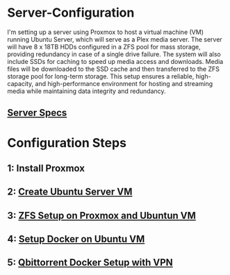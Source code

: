 # Server-Configuration
I'm setting up a server using Proxmox to host a virtual machine (VM) running Ubuntu Server, which will serve as a Plex media server. The server will have 8 x 18TB HDDs configured in a ZFS pool for mass storage, providing redundancy in case of a single drive failure. The system will also include SSDs for caching to speed up media access and downloads. Media files will be downloaded to the SSD cache and then transferred to the ZFS storage pool for long-term storage. This setup ensures a reliable, high-capacity, and high-performance environment for hosting and streaming media while maintaining data integrity and redundancy.

## [Server Specs](docs/server_specs.md)

# Configuration Steps

## 1: Install Proxmox

## 2: [Create Ubuntu Server VM](docs/ubuntu_vm_setup.md)

## 3: [ZFS Setup on Proxmox and Ubuntun VM](docs/zfs_setup.md)

## 4: [Setup Docker on Ubuntu VM](docs/docker_setup.md)

## 5: [Qbittorrent Docker Setup with VPN](docs/)